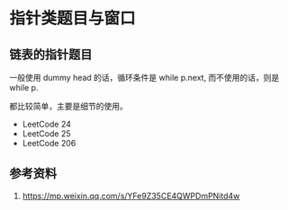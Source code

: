 # 指针类题目与窗口

## 链表的指针题目

一般使用 dummy head 的话，循环条件是 while p.next, 而不使用的话，则是 while p.

都比较简单，主要是细节的使用。

- LeetCode 24
- LeetCode 25
- LeetCode 206

## 参考资料

1. https://mp.weixin.qq.com/s/YFe9Z35CE4QWPDmPNitd4w